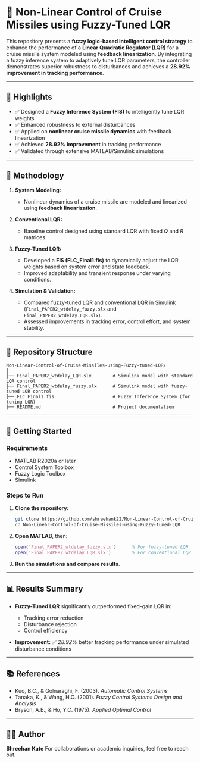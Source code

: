 # 🚀 Non-Linear Control of Cruise Missiles using Fuzzy-Tuned LQR

This repository presents a **fuzzy logic-based intelligent control strategy** to enhance the performance of a **Linear Quadratic Regulator (LQR)** for a cruise missile system modeled using **feedback linearization**. By integrating a fuzzy inference system to adaptively tune LQR parameters, the controller demonstrates superior robustness to disturbances and achieves a **28.92% improvement in tracking performance**.

---

## 📌 Highlights

* ✅ Designed a **Fuzzy Inference System (FIS)** to intelligently tune LQR weights
* ✅ Enhanced robustness to external disturbances
* ✅ Applied on **nonlinear cruise missile dynamics** with feedback linearization
* ✅ Achieved **28.92% improvement** in tracking performance
* ✅ Validated through extensive MATLAB/Simulink simulations

---

## 🧠 Methodology

1. **System Modeling:**

   * Nonlinear dynamics of a cruise missile are modeled and linearized using **feedback linearization**.

2. **Conventional LQR:**

   * Baseline control designed using standard LQR with fixed $Q$ and $R$ matrices.

3. **Fuzzy-Tuned LQR:**

   * Developed a **FIS (FLC\_Final1.fis)** to dynamically adjust the LQR weights based on system error and state feedback.
   * Improved adaptability and transient response under varying conditions.

4. **Simulation & Validation:**

   * Compared fuzzy-tuned LQR and conventional LQR in Simulink (`Final_PAPER2_wtdelay_fuzzy.slx` and `Final_PAPER2_wtdelay_LQR.slx`).
   * Assessed improvements in tracking error, control effort, and system stability.

---

## 📁 Repository Structure

```
Non-Linear-Control-of-Cruise-Missiles-using-Fuzzy-tuned-LQR/
│
├── Final_PAPER2_wtdelay_LQR.slx        # Simulink model with standard LQR control
├── Final_PAPER2_wtdelay_fuzzy.slx      # Simulink model with fuzzy-tuned LQR control
├── FLC_Final1.fis                      # Fuzzy Inference System (for tuning LQR)
├── README.md                           # Project documentation
```

---

## 🚀 Getting Started

### Requirements

* MATLAB R2020a or later
* Control System Toolbox
* Fuzzy Logic Toolbox
* Simulink

### Steps to Run

1. **Clone the repository:**

   ```bash
   git clone https://github.com/shreehank22/Non-Linear-Control-of-Cruise-Missiles-using-Fuzzy-tuned-LQR.git
   cd Non-Linear-Control-of-Cruise-Missiles-using-Fuzzy-tuned-LQR
   ```

2. **Open MATLAB**, then:

   ```matlab
   open('Final_PAPER2_wtdelay_fuzzy.slx')      % For fuzzy-tuned LQR
   open('Final_PAPER2_wtdelay_LQR.slx')        % For conventional LQR
   ```

3. **Run the simulations and compare results**.

---

## 📊 Results Summary

* **Fuzzy-Tuned LQR** significantly outperformed fixed-gain LQR in:

  * Tracking error reduction
  * Disturbance rejection
  * Control efficiency

* **Improvement:**
  ✅ *28.92%* better tracking performance under simulated disturbance conditions

---

## 📚 References

* Kuo, B.C., & Golnaraghi, F. (2003). *Automatic Control Systems*
* Tanaka, K., & Wang, H.O. (2001). *Fuzzy Control Systems Design and Analysis*
* Bryson, A.E., & Ho, Y.C. (1975). *Applied Optimal Control*

---

## 👨‍💻 Author

**Shreehan Kate**
For collaborations or academic inquiries, feel free to reach out.


